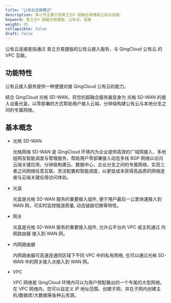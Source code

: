 ```yaml
---
title: "公有云连接概述"
description: 本小节主要介绍青立方® 超融合易捷版公有云连接。 
keyword: 青立方® 超融合易捷版，公有云，连接
weight: 05
collapsible: false
draft: false
---
```



公有云连接是指通过 青立方易捷版的公有云接入服务，与 QingCloud 公有云 的 VPC 互联。

## 功能特性

公有云接入服务提供一种便捷对接 QingCloud 公有云的能力。

结合 QingCloud 光格 SD-WAN，将您的超融合服务器变身为 光格 SD-WAN 的接入设备光盒，以零部署的方式帮助用户接入云端，分钟级构建公有云与本地分支之间的专属网络。

## 基本概念

- 光格 SD-WAN
  
  光格网络 SD-WAN 是 QingCloud 环境内为企业提供高效的广域网接入、多地组网及智能调度与管理服务，帮助用户零部署接入动态多线 BGP 网络以访问云端关键应用，分钟级构建云、数据中心、企业分支之间的专属网络，实现三者之间网络任意互联、灵活配置和智能调度，以更低成本获得高品质的网络连接与云端关键应用访问体验。

- 光盒
  
  光盒是光格 SD-WAN 服务的重要接入组件, 便于用户最后一公里快速接入到 WAN 网，可实时监控隧道质量, 动态链路切换等特性。

- 网关
  
  光盒是光格 SD-WAN 服务的重要接入组件, 允许云平台内 VPC 或主机通过 内网路由器 接入到 WAN 网。

- 内网路由器
  
  内网路由器可高速连通同区域下不同 VPC 中的私有网络, 也可以通过光格 SD-WAN 中的网关接入点接入到 WAN 网。

- VPC
  
  VPC 网络是 QingCloud 环境内可以为用户预配置出的一个专属的大型网络。在 VPC 网络内，您可以自定义 IP 地址范围、创建子网，并在子网内创建主机/数据库/大数据等各种云资源。
